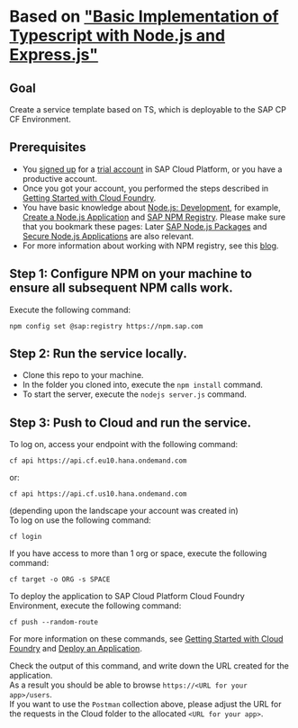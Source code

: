 # Based on ["Basic Implementation of Typescript with Node.js and Express.js"](https://github.com/andregardi/ts-express)

## Goal
Create a service template based on TS, which is deployable to the SAP CP CF Environment.

## Prerequisites
- You [signed up](https://account.hanatrial.ondemand.com/register) for a [trial account](https://account.hanatrial.ondemand.com/) in SAP Cloud Platform, or you have a productive account.
- Once you got your account, you performed the steps described in [Getting Started with Cloud Foundry](https://help.sap.com/viewer/65de2977205c403bbc107264b8eccf4b/Cloud/en-US/b8ee7894fe0b4df5b78f61dd1ac178ee.html).
- You have basic knowledge about [Node.js: Development](https://help.sap.com/viewer/65de2977205c403bbc107264b8eccf4b/Cloud/en-US/3a7a0bece0d044eca59495965d8a0237.html), for example, [Create a Node.js Application](https://help.sap.com/viewer/65de2977205c403bbc107264b8eccf4b/Cloud/en-US/772b45ce6c46492b908d4c985add932a.html) and [SAP NPM Registry](https://help.sap.com/viewer/65de2977205c403bbc107264b8eccf4b/Cloud/en-US/fe672690385a4541b45622a9088f4503.html). Please make sure that you bookmark these pages: Later [SAP Node.js Packages](https://help.sap.com/viewer/65de2977205c403bbc107264b8eccf4b/Cloud/en-US/92f1bce8f72946c180d198e21f74a68c.html) and [Secure Node.js Applications](https://help.sap.com/viewer/65de2977205c403bbc107264b8eccf4b/Cloud/en-US/3a8e4372f8e74d05b4ed03a484865e08.html) are also relevant.
- For more information about working with NPM registry, see this [blog](https://blogs.sap.com/2017/05/16/sap-npm-registry-launched-making-the-lives-of-node.js-developers-easier/).


## Step 1: Configure NPM on your machine to ensure all subsequent NPM calls work.
Execute the following command:
```
npm config set @sap:registry https://npm.sap.com
```

## Step 2: Run the service locally.
- Clone this repo to your machine.
- In the folder you cloned into, execute the `npm install` command.
- To start the server, execute the `nodejs server.js` command.

## Step 3: Push to Cloud and run the service.
To log on, access your endpoint with the following command:
```
cf api https://api.cf.eu10.hana.ondemand.com
```
or: 
```
cf api https://api.cf.us10.hana.ondemand.com
```
(depending upon the landscape your account was created in)  
To log on use the following command:
```
cf login
```
If you have access to more than 1 org or space, execute the following command:
```
cf target -o ORG -s SPACE
```
To deploy the application to SAP Cloud Platform Cloud Foundry Environment, execute the following command:
```
cf push --random-route
```
For more information on these commands, see [Getting Started with Cloud Foundry](https://help.sap.com/viewer/65de2977205c403bbc107264b8eccf4b/Cloud/en-US/b8ee7894fe0b4df5b78f61dd1ac178ee.html) and [Deploy an Application](http://docs.cloudfoundry.org/devguide/deploy-apps/deploy-app.html).


Check the output of this command, and write down the URL created for the application.  
As a result you should be able to browse `https://<URL for your app>/users`.  
If you want to use the `Postman` collection above, please adjust the URL for the requests in the Cloud folder to the allocated `<URL for your app>`.


